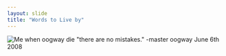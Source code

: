 ```yaml
---
layout: slide
title: "Words to Live by"
---
```

![Me when oogway die](https://qph.fs.quoracdn.net/main-qimg-ce950cd3f7acfefcb0fcf15c082aa73e)
"there are no mistakes." -master oogway June 6th 2008

